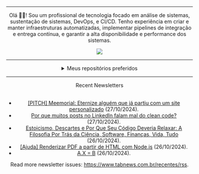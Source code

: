 <div align="center">
<hr>
<p>Olá 👋🏾! Sou um profissional de tecnologia focado em análise de sistemas, sustentação de sistemas, DevOps, e CI/CD. Tenho experiência em criar e manter infraestruturas automatizadas, implementar pipelines de integração e entrega contínua, e garantir a alta disponibilidade e performance dos sistemas.</p>
  <img src="https://media.giphy.com/media/yAGIvCiwPJn5C/giphy.gif">
<hr>
  <details>
  <summary>Meus repositórios preferidos</summary>
  <br />
  Alguns dos meus melhores repositórios:
  <br />
<br />
  <ul><li><a href=https://github.com/KubeNerd/aluratube target="_blank" rel="noopener noreferrer">KubeNerd/aluratube</a> (<b>0</b> ✨ and <b>0</b> 🍴): Aluratube - Desenvolvido durante a imersão React da Alura no final de 2022</li><li><a href=https://github.com/KubeNerd/nlw-ia target="_blank" rel="noopener noreferrer">KubeNerd/nlw-ia</a> (<b>0</b> ✨ and <b>0</b> 🍴): Projeto desenvolvido durante a NLW IA - Usando a API da OPENAI</li><li><a href=https://github.com/KubeNerd/nlw-journey-ia target="_blank" rel="noopener noreferrer">KubeNerd/nlw-journey-ia</a> (<b>0</b> ✨ and <b>0</b> 🍴): NLW IA - Agent de viagens usando python + langchain + GPT</li>
<li>More coming soon :).</li>
</ul>
  </details>
  <hr/>
    <summary>Recent Newsletters</summary>
  <br />
  <ul>
    <li><a href=https://www.tabnews.com.br/altoeandre/pitch-meemorial-eternize-alguem-que-ja-partiu-com-um-site-personalizado target="_blank" rel="noopener noreferrer">[PITCH] Meemorial: Eternize alguém que já partiu com um site personalizado</a> (27/10/2024).</li><li><a href=https://www.tabnews.com.br/AlbertoFrigatto/por-que-muitos-posts-no-linkedin-falam-mal-do-clean-code target="_blank" rel="noopener noreferrer">Por que muitos posts no LinkedIn falam mal do clean code?</a> (27/10/2024).</li><li><a href=https://www.tabnews.com.br/viniciusbrito/estoicismo-descartes-e-por-que-seu-codigo-deveria-relaxar-a-filosofia-por-tras-da-ciencia-software-financas-vida-tudo target="_blank" rel="noopener noreferrer">Estoicismo, Descartes e Por Que Seu Código Deveria Relaxar: A Filosofia Por Trás da Ciência, Software, Finanças, Vida, Tudo</a> (26/10/2024).</li><li><a href=https://www.tabnews.com.br/Paadilha/ajuda-renderizar-pdf-a-partir-de-html-com-node-js target="_blank" rel="noopener noreferrer">[Ajuda] Renderizar PDF a partir de HTML com Node.js</a> (26/10/2024).</li><li><a href=https://www.tabnews.com.br/viinilv/a-x-b target="_blank" rel="noopener noreferrer">A.X = B</a> (26/10/2024).</li>
  </ul>
<p>Read more newsletter issues: <a href="https://www.tabnews.com.br/recentes/rss">https://www.tabnews.com.br/recentes/rss</a>.</p>
  </details>
